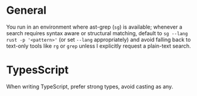 # General

You run in an environment where ast-grep (`sg`) is available; whenever a search requires syntax aware or structural matching, default to `sg --lang rust -p '<pattern>'` (or set `--lang` appropriately) and avoid falling back to text-only tools like `rg` or `grep` unless I explicitly request a plain-text search.

# TypesScript

When writing TypeScript, prefer strong types, avoid casting as any.
